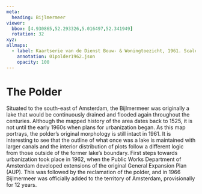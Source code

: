 ```yaml
---
meta:
  heading: Bijlmermeer
viewer:
  bbox: [4.930865,52.293326,5.016497,52.341949]
  rotation: 32
xyz:
allmaps:
  - label: Kaartserie van de Dienst Bouw- & Woningtoezicht, 1961. Scale 1:25000. Stadsarchief Amsterdam.
    annotation: 01polder1962.json
    opacity: 100
---
```

# The Polder
Situated to the south-east of Amsterdam, the Bijlmermeer was originally a lake that would be continuously drained and flooded again throughout the centuries. Although the mapped history of the area dates back to 1525, it is not until the early 1960s when plans for urbanization began. As this map portrays, the polder’s original morphology is still intact in 1961. It is interesting to see that the outline of what once was a lake is maintained with larger canals and the interior distribution of plots follow a different logic from those outside of the former lake’s boundary. 
First steps towards urbanization took place in 1962, when the Public Works Department of Amsterdam developed extensions of the original General Expansion Plan (AUP). This was followed by the reclamation of the polder, and in 1966 Bijlmermeer was officially added to the territory of Amsterdam, provisionally for 12 years.

